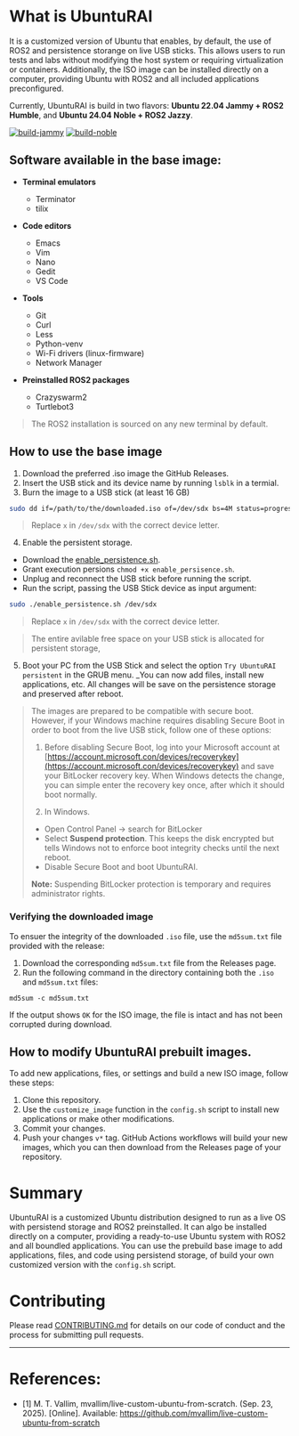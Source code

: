 # What is UbuntuRAI
It is a customized version of Ubuntu that enables, by default, the use of ROS2 and persistence storange on live USB sticks. This allows users to run tests and labs without modifying the host system or requiring virtualization or containers. Additionally, the ISO image can be installed directly on a computer, providing Ubuntu with ROS2 and all included applications preconfigured.

Currently, UbuntuRAI is build in two flavors: **Ubuntu 22.04 Jammy + ROS2 Humble**, and **Ubuntu 24.04 Noble + ROS2 Jazzy**.

[![build-jammy](https://github.com/piratax007/UbuntuRAI/actions/workflows/build-jammy.yml/badge.svg)](https://github.com/piratax007/UbuntuRAI/actions/workflows/build-jammy.yml)
[![build-noble](https://github.com/piratax007/UbuntuRAI/actions/workflows/build-noble.yml/badge.svg)](https://github.com/piratax007/UbuntuRAI/actions/workflows/build-noble.yml)

## Software available in the base image:
- **Terminal emulators** 
    - Terminator
    - tilix
- **Code editors**
    - Emacs
    - Vim
    - Nano
    - Gedit
    - VS Code

- **Tools** 
    - Git
    - Curl
    - Less
    - Python-venv
    - Wi-Fi drivers (linux-firmware)
    - Network Manager

- **Preinstalled ROS2 packages**
    - Crazyswarm2
    - Turtlebot3

> The ROS2 installation is sourced on any new terminal by default.

## How to use the base image
1. Download the preferred .iso image the GitHub Releases.
2. Insert the USB stick and its device name by running `lsblk` in a termial.
3. Burn the image to a USB stick (at least 16 GB)

```bash
sudo dd if=/path/to/the/downloaded.iso of=/dev/sdx bs=4M status=progress oflag=sync
```
> Replace `x` in `/dev/sdx` with the correct device letter.

4. Enable the persistent storage.
- Download the [enable_persistence.sh](https://github.com/piratax007/UbuntuRAI/blob/master/scripts/enable_persistence.sh).
- Grant execution persions `chmod +x enable_persisence.sh`.
- Unplug and reconnect the USB stick before running the script.
- Run the script, passing the USB Stick device as input argument:

```bash
sudo ./enable_persistence.sh /dev/sdx
```
> Replace `x` in `/dev/sdx` with the correct device letter.

> The entire avilable free space on your USB stick is allocated for persistent storage,

5. Boot your PC from the USB Stick and select the option `Try UbuntuRAI persistent` in the GRUB menu. _You can now add files, install new applications, etc. All changes will be save on the persistence storage and preserved after reboot.
> The images are prepared to be compatible with secure boot. However, if your Windows machine requires disabling Secure Boot in order to boot from the live USB stick, follow one of these options:
> 1. Before disabling Secure Boot, log into your Microsoft account at [https://account.microsoft.con/devices/recoverykey](https://account.microsoft.con/devices/recoverykey) and save your BitLocker recovery key.
> When Windows detects the change, you can simple enter the recovery key once, after which it should boot normally.
>
> 2. In Windows.
> - Open Control Panel -> search for BitLocker
> - Select **Suspend protection**. This keeps the disk encrypted but tells Windows not to enforce boot integrity checks until the next reboot.
> - Disable Secure Boot and boot UbuntuRAI.
>
> **Note:** Suspending BitLocker protection is temporary and requires administrator rights.

### Verifying the downloaded image
To ensuer the integrity of the downloaded `.iso` file, use the `md5sum.txt` file provided with the release:
1. Download the corresponding `md5sum.txt` file from the Releases page.
2. Run the following command in the directory containing both the `.iso` and `md5sum.txt` files:
```
md5sum -c md5sum.txt
```
If the output shows `OK` for the ISO image, the file is intact and has not been corrupted during download.

## How to modify UbuntuRAI prebuilt images.
To add new applications, files, or settings and build a new ISO image, follow these steps:
1. Clone this repository.
2. Use the `customize_image` function in the `config.sh` script to install new applications or make other modifications.
3. Commit your changes.
4. Push your changes `v*` tag. GitHub Actions workflows will build your new images, which you can then download from the Releases page of your repository.

# Summary
UbuntuRAI is a customized Ubuntu distribution designed to run as a live OS with persistend storage and ROS2 preinstalled. It can algo be installed directly on a computer, providing a ready-to-use Ubuntu system with ROS2 and all boundled applications. You can use the prebuild base image to add applications, files, and code using persistend storage, of build your own customized version with the `config.sh` script.

# Contributing
Please read [CONTRIBUTING.md](https://github.com/piratax007/UbuntuRAI/blob/master/CONTRIBUTING.md) for details on our code of conduct and the process for submitting pull requests.

---
# References:
- [1] M. T. Vallim, mvallim/live-custom-ubuntu-from-scratch. (Sep. 23, 2025). [Online]. Available: https://github.com/mvallim/live-custom-ubuntu-from-scratch
